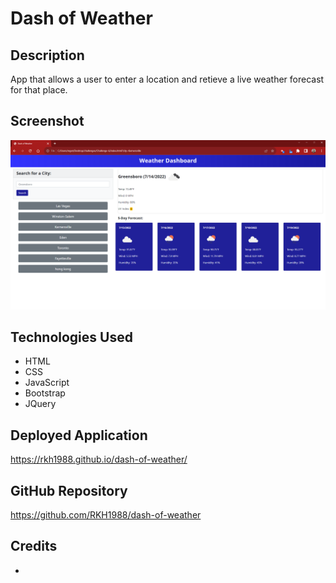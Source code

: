 # Dash of Weather

## Description
App that allows a user to enter a location and retieve a live weather forecast for that place. 

## Screenshot
![screenshot](./assets/images/screenshot.png)

## Technologies Used
* HTML
* CSS
* JavaScript
* Bootstrap
* JQuery


## Deployed Application 
https://rkh1988.github.io/dash-of-weather/

## GitHub Repository
https://github.com/RKH1988/dash-of-weather

## Credits
* 